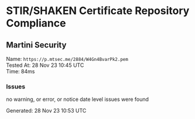 # STIR/SHAKEN Certificate Repository Compliance

## Martini Security

Name: `https://p.mtsec.me/2884/W4Gn4BvarPk2.pem`\
Tested At: 28 Nov 23 10:45 UTC\
Time: 84ms

### Issues

no warning, or error, or notice date level issues were found

Generated: 28 Nov 23 10:53 UTC